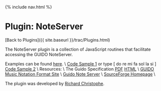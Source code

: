 {% include nav.html %}

# Plugin: NoteServer

[Back to Plugins]({{ site.baseurl }}/trac/Plugins.html)

The NoteServer plugin is a collection of JavaScript routines that facilitate accessing the GUIDO NoteServer.

Examples can be found [here](http://www.noteserver.org/javascript/index.html). \\
[Code Sample 1](http://piano-go.chez.tiscali.fr/rachmaninoff.gmn) or type [ do re mi fa sol la si ] [Code Sample 2](http://www.informatik.tu-darmstadt.de/AFS/SALIERI/guido/demos.html) \\
Resources: \\ 
The Guido Specification [PDF](http://piano-go.chez.tiscali.fr/GUIDO-Music%20Notation%20Format.pdf)
[HTML](http://www.salieri.org/guido/doc.html) \\
[GUIDO Music Notation Format Site](http://www.salieri.org/guido/) \\
[Guido Note Server](http://www.noteserver.org/) \\
[SourceForge Homepage](http://sourceforge.net/projects/guidolib/) \\

The plugin was developed by [Richard Christophe](http://piano-go.chez.tiscali.fr/guido.html).
